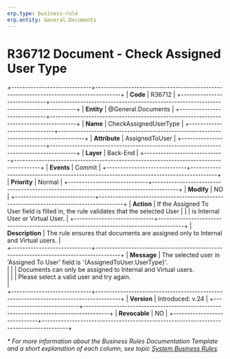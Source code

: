 ```yaml
---
erp.type: business-rule
erp.entity: General.Documents
---
```


# R36712 Document - Check Assigned User Type
+-----------------------------+---------------------------------------------------------------------------------------+
| **Code**                    | R36712                                                                                |
+-----------------------------+---------------------------------------------------------------------------------------+
| **Entity**                  | @General.Documents                                                                    |
+-----------------------------+---------------------------------------------------------------------------------------+
| **Name**                    | CheckAssignedUserType                                                                 |
+-----------------------------+---------------------------------------------------------------------------------------+
| **Attribute**               | AssignedToUser                                                                        |
+-----------------------------+---------------------------------------------------------------------------------------+
| **Layer**                   | Back-End                                                                              |
+-----------------------------+---------------------------------------------------------------------------------------+
| **Events**                  | Commit                                                                                |
+-----------------------------+---------------------------------------------------------------------------------------+
| **Priority**                | Normal                                                                                |
+-----------------------------+---------------------------------------------------------------------------------------+
| **Modify**                  | NO                                                                                    |
+-----------------------------+---------------------------------------------------------------------------------------+
| **Action**                  | If the Assigned To User field is filled in, the rule validates that the selected User |
|			                        |	is Internal User or Virtual User.                                                     |
+-----------------------------+---------------------------------------------------------------------------------------+
| **Description**             | The rule ensures that documents are assigned only to Internal and Virtual users.      |     
+-----------------------------+---------------------------------------------------------------------------------------+
| **Message**                 | The selected user in 'Assigned To User' field is '{AssignedToUser.UserType}'.<br>     |
|                             | Documents can only be assigned to Internal and Virtual users.<br>                     | 
|                             | Please select a valid user and try again.<br>                                         |                             
+-----------------------------+---------------------------------------------------------------------------------------+
| **Version**                 | Introduced: v.24                                                                      |
+-----------------------------+---------------------------------------------------------------------------------------+
| **Revocable**               | NO                                                                                    |
+-----------------------------+---------------------------------------------------------------------------------------+

*\* For more information about the Business Rules Documentation Template and a short explanation of each column, see
topic [System Business Rules](../templates/template-description-system-business-rules.md).*

